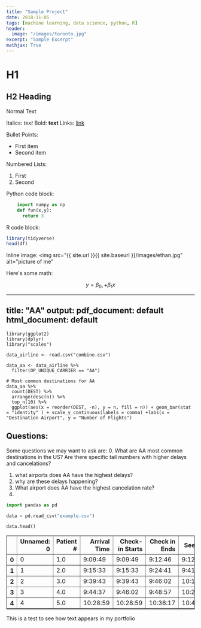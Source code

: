 ```yaml
---
title: "Sample Project"
date: 2018-11-05
tags: [machine learning, data science, python, R]
header:
  image: "/images/toronto.jpg"
excerpt: "Sample Excerpt"
mathjax: True
---
```


# H1

## H2 Heading

Normal Text

Italics: *text*
Bold: **text**
Links: [link](https://google.com)

Bullet Points:
* First item
* Second item

Numbered Lists:
1. First
2. Second

Python code block:
```python
    import numpy as np
    def fun(x,y):
      return 3
```

R code block:
```r
library(tidyverse)
head(df)
```
Inline image:
<img src="{{ site.url }}{{ site.baseurl }}/images/ethan.jpg" alt="picture of me"

Here's some math:

$$ y = \beta_0, + \beta_1 x $$

---
title: "AA"
output:
  pdf_document: default
  html_document: default
---
```{r}
library(ggplot2)
library(dplyr)
library("scales")
```

```{r setup, include=FALSE}
data_airline <- read.csv("combine.csv")
```


```{r}
data_aa <- data_airline %>%
  filter(OP_UNIQUE_CARRIER == "AA")
```


```{r}
# Most common destinations for AA
data_aa %>%
  count(DEST) %>%
  arrange(desc(n)) %>%
  top_n(10) %>%
  ggplot(aes(x = reorder(DEST, -n), y = n, fill = n)) + geom_bar(stat = "identity" ) + scale_y_continuous(labels = comma) +labs(x = "Destination Airport", y = "Number of Flights")
```

## Questions:

Some questions we may want to ask are:
0. What are AA most common destinations in the US?
Are there specific tail numbers with higher delays and cancelations?
1. what airports does AA have the highest delays?
2. why are these delays happening?
3. What airport does AA have the highest cancelation rate?
4. 



```python
import pandas as pd
```


```python
data = pd.read_csv("example.csv")
```


```python
data.head()
```




<div>
<style scoped>
    .dataframe tbody tr th:only-of-type {
        vertical-align: middle;
    }

    .dataframe tbody tr th {
        vertical-align: top;
    }

    .dataframe thead th {
        text-align: right;
    }
</style>
<table border="1" class="dataframe">
  <thead>
    <tr style="text-align: right;">
      <th></th>
      <th>Unnamed: 0</th>
      <th>Patient #</th>
      <th>Arrival Time</th>
      <th>Check-in Starts</th>
      <th>Check in Ends</th>
      <th>See Doc</th>
      <th>Departure time</th>
      <th>Check_In_Second</th>
    </tr>
  </thead>
  <tbody>
    <tr>
      <th>0</th>
      <td>0</td>
      <td>1.0</td>
      <td>9:09:49</td>
      <td>9:09:49</td>
      <td>9:12:46</td>
      <td>9:12:46</td>
      <td>9:41:22</td>
      <td>32989</td>
    </tr>
    <tr>
      <th>1</th>
      <td>1</td>
      <td>2.0</td>
      <td>9:15:33</td>
      <td>9:15:33</td>
      <td>9:24:41</td>
      <td>9:41:22</td>
      <td>10:13:57</td>
      <td>33333</td>
    </tr>
    <tr>
      <th>2</th>
      <td>2</td>
      <td>3.0</td>
      <td>9:39:43</td>
      <td>9:39:43</td>
      <td>9:46:02</td>
      <td>10:13:57</td>
      <td>10:24:20</td>
      <td>34783</td>
    </tr>
    <tr>
      <th>3</th>
      <td>3</td>
      <td>4.0</td>
      <td>9:44:37</td>
      <td>9:46:02</td>
      <td>9:48:57</td>
      <td>10:24:20</td>
      <td>10:48:36</td>
      <td>35162</td>
    </tr>
    <tr>
      <th>4</th>
      <td>4</td>
      <td>5.0</td>
      <td>10:28:59</td>
      <td>10:28:59</td>
      <td>10:36:17</td>
      <td>10:48:36</td>
      <td>11:00:06</td>
      <td>37739</td>
    </tr>
  </tbody>
</table>
</div>



This is a test to see how text appears in my portfolio
